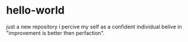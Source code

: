# hello-world
just a new repository
i percive my self as a confident individual
belive in "improvement is better then perfaction".
